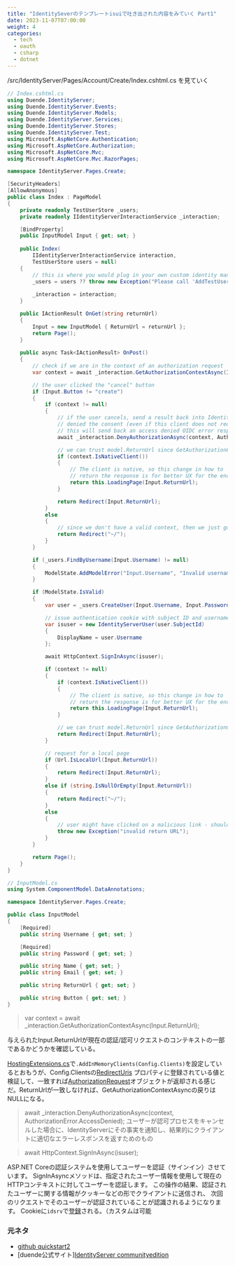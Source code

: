 ```yaml
---
title: "IdentitySeverのテンプレートisuiで吐き出された内容をみていく Part1"
date: 2023-11-07T07:00:00
weight: 4
categories:
  - tech
  - oauth
  - csharp
  - dotnet
---
```


/src/IdentityServer/Pages/Account/Create/Index.cshtml.cs を見ていく

```csharp
// Index.cshtml.cs
using Duende.IdentityServer;
using Duende.IdentityServer.Events;
using Duende.IdentityServer.Models;
using Duende.IdentityServer.Services;
using Duende.IdentityServer.Stores;
using Duende.IdentityServer.Test;
using Microsoft.AspNetCore.Authentication;
using Microsoft.AspNetCore.Authorization;
using Microsoft.AspNetCore.Mvc;
using Microsoft.AspNetCore.Mvc.RazorPages;

namespace IdentityServer.Pages.Create;

[SecurityHeaders]
[AllowAnonymous]
public class Index : PageModel
{
    private readonly TestUserStore _users;
    private readonly IIdentityServerInteractionService _interaction;

    [BindProperty]
    public InputModel Input { get; set; }
        
    public Index(
        IIdentityServerInteractionService interaction,
        TestUserStore users = null)
    {
        // this is where you would plug in your own custom identity management library (e.g. ASP.NET Identity)
        _users = users ?? throw new Exception("Please call 'AddTestUsers(TestUsers.Users)' on the IIdentityServerBuilder in Startup or remove the TestUserStore from the AccountController.");
            
        _interaction = interaction;
    }

    public IActionResult OnGet(string returnUrl)
    {
        Input = new InputModel { ReturnUrl = returnUrl };
        return Page();
    }
        
    public async Task<IActionResult> OnPost()
    {
        // check if we are in the context of an authorization request
        var context = await _interaction.GetAuthorizationContextAsync(Input.ReturnUrl);

        // the user clicked the "cancel" button
        if (Input.Button != "create")
        {
            if (context != null)
            {
                // if the user cancels, send a result back into IdentityServer as if they 
                // denied the consent (even if this client does not require consent).
                // this will send back an access denied OIDC error response to the client.
                await _interaction.DenyAuthorizationAsync(context, AuthorizationError.AccessDenied);

                // we can trust model.ReturnUrl since GetAuthorizationContextAsync returned non-null
                if (context.IsNativeClient())
                {
                    // The client is native, so this change in how to
                    // return the response is for better UX for the end user.
                    return this.LoadingPage(Input.ReturnUrl);
                }

                return Redirect(Input.ReturnUrl);
            }
            else
            {
                // since we don't have a valid context, then we just go back to the home page
                return Redirect("~/");
            }
        }

        if (_users.FindByUsername(Input.Username) != null)
        {
            ModelState.AddModelError("Input.Username", "Invalid username");
        }

        if (ModelState.IsValid)
        {
            var user = _users.CreateUser(Input.Username, Input.Password, Input.Name, Input.Email);

            // issue authentication cookie with subject ID and username
            var isuser = new IdentityServerUser(user.SubjectId)
            {
                DisplayName = user.Username
            };

            await HttpContext.SignInAsync(isuser);

            if (context != null)
            {
                if (context.IsNativeClient())
                {
                    // The client is native, so this change in how to
                    // return the response is for better UX for the end user.
                    return this.LoadingPage(Input.ReturnUrl);
                }

                // we can trust model.ReturnUrl since GetAuthorizationContextAsync returned non-null
                return Redirect(Input.ReturnUrl);
            }

            // request for a local page
            if (Url.IsLocalUrl(Input.ReturnUrl))
            {
                return Redirect(Input.ReturnUrl);
            }
            else if (string.IsNullOrEmpty(Input.ReturnUrl))
            {
                return Redirect("~/");
            }
            else
            {
                // user might have clicked on a malicious link - should be logged
                throw new Exception("invalid return URL");
            }
        }

        return Page();
    }
}

// InputModel.cs
using System.ComponentModel.DataAnnotations;

namespace IdentityServer.Pages.Create;

public class InputModel
{
    [Required]
    public string Username { get; set; }

    [Required]
    public string Password { get; set; }

    public string Name { get; set; }
    public string Email { get; set; }

    public string ReturnUrl { get; set; }

    public string Button { get; set; }
}
```

> var context = await _interaction.GetAuthorizationContextAsync(Input.ReturnUrl);

与えられたInput.ReturnUrlが現在の認証/認可リクエストのコンテキストの一部であるかどうかを確認している。

[HostingExtensions.cs](https://github.com/DuendeSoftware/Samples/blob/main/IdentityServer/v6/Quickstarts/2_InteractiveAspNetCore/src/IdentityServer/HostingExtensions.cs#L17C13-L17C48)で`.AddInMemoryClients(Config.Clients)`を設定しているとおもうが、Config.Clientsの[RedirectUris](https://github.com/DuendeSoftware/Samples/blob/3ac92c3ebf892e6c07fce4b47140fd525a30a7b4/IdentityServer/v6/Quickstarts/2_InteractiveAspNetCore/src/IdentityServer/Config.cs#L58) プロパティに登録されている値と検証して、一致すれば[AuthorizationRequest](https://identityserver4.readthedocs.io/en/latest/reference/interactionservice.html#authorizationrequest)オブジェクトが返却される感じだ。ReturnUrlが一致しなければ、GetAuthorizationContextAsyncの戻りはNULLになる。

> await _interaction.DenyAuthorizationAsync(context, AuthorizationError.AccessDenied);
ユーザーが認可プロセスをキャンセルした場合に、IdentityServerにその事実を通知し、結果的にクライアントに適切なエラーレスポンスを返すためのもの

> await HttpContext.SignInAsync(isuser);

ASP.NET Coreの認証システムを使用してユーザーを認証（サインイン）させています。
SignInAsyncメソッドは、指定されたユーザー情報を使用して現在のHTTPコンテキストに対してユーザーを認証します。
この操作の結果、認証されたユーザーに関する情報がクッキーなどの形でクライアントに送信され、
次回のリクエストでそのユーザーが認証されていることが認識されるようになります。
Cookieに`idsrv`で[登録](https://github.com/IdentityServer/IdentityServer4/blob/main/src/IdentityServer4/src/IdentityServerConstants.cs#L15)される。（カスタムは可能

### 元ネタ

- [github quickstart2](https://github.com/DuendeSoftware/Samples/blob/main/IdentityServer/v6/Quickstarts/2_InteractiveAspNetCore/src/IdentityServer/IdentityServer.csproj)
- [duende公式サイト][IdentityServer communityedition](https://duendesoftware.com/products/communityedition)
